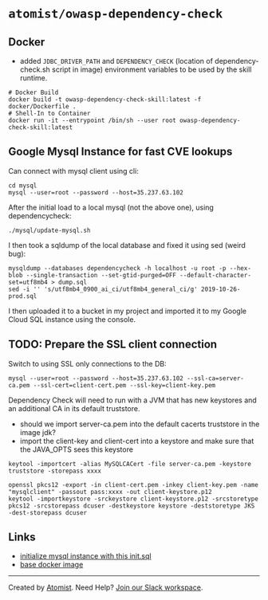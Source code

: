 # `atomist/owasp-dependency-check`

<!---atomist-skill-readme:start--->

<!---atomist-skill-readme:end--->

## Docker

* added `JDBC_DRIVER_PATH` and `DEPENDENCY_CHECK` (location of dependency-check.sh script in image) environment variables
to be used by the skill runtime.

```
# Docker Build
docker build -t owasp-dependency-check-skill:latest -f docker/Dockerfile .
# Shell-In to Container
docker run -it --entrypoint /bin/sh --user root owasp-dependency-check-skill:latest
```

## Google Mysql Instance for fast CVE lookups

Can connect with mysql client using cli:

```
cd mysql
mysql --user=root --password --host=35.237.63.102
```

After the initial load to a local mysql (not the above one), using dependencycheck:

```
./mysql/update-mysql.sh
```

I then took a sqldump of the local database and fixed it using sed (weird bug):

```
mysqldump --databases dependencycheck -h localhost -u root -p --hex-blob --single-transaction --set-gtid-purged=OFF --default-character-set=utf8mb4 > dump.sql
sed -i '' 's/utf8mb4_0900_ai_ci/utf8mb4_general_ci/g' 2019-10-26-prod.sql
```

I then uploaded it to a bucket in my project and imported it to my Google Cloud SQL instance using the console.

## TODO:  Prepare the SSL client connection

Switch to using SSL only connections to the DB:

```
mysql --user=root --password --host=35.237.63.102 --ssl-ca=server-ca.pem --ssl-cert=client-cert.pem --ssl-key=client-key.pem
```

Dependency Check will need to run with a JVM that has new keystores and an additional CA in its default truststore.

* should we import server-ca.pem into the default cacerts truststore in the image jdk?
* import the client-key and client-cert into a keystore and make sure that the JAVA_OPTS sees this keystore

```
keytool -importcert -alias MySQLCACert -file server-ca.pem -keystore truststore -storepass xxxx

openssl pkcs12 -export -in client-cert.pem -inkey client-key.pem -name "mysqlclient" -passout pass:xxxx -out client-keystore.p12
keytool -importkeystore -srckeystore client-keystore.p12 -srcstoretype pkcs12 -srcstorepass dcuser -destkeystore keystore -deststoretype JKS -dest-storepass dcuser
```

## Links

- [initialize mysql instance with this init.sql][init.sql]
- [base docker image][base-docker-image]

[base-docker-image]: https://hub.docker.com/r/owasp/dependency-check
[init.sql]: https://github.com/jeremylong/DependencyCheck/blob/main/core/src/main/resources/data/initialize_mysql.sql
[nvd feed]: https://csrc.nist.gov/schema/nvd/feed/1.1/nvd_cve_feed_json_1.1.schema
[cpe 2.3 spec]: https://cpe.mitre.org/specification/
[matching spec]: https://nvlpubs.nist.gov/nistpubs/Legacy/IR/nistir7696.pdf

---

Created by [Atomist][atomist]. Need Help? [Join our Slack workspace][slack].

[atomist]: https://atomist.com/ "Atomist - How Teams Deliver Software"
[slack]: https://join.atomist.com/ "Atomist Community Slack"
